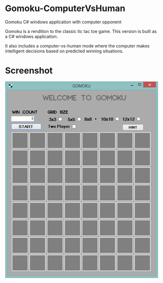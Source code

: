 # Gomoku-ComputerVsHuman
Gomoku C# windows application with computer opponent

Gomoku is a rendition to the classic tic tac toe game. This version is built as a C# windows application.

It also includes a computer-vs-human mode where the computer makes intelligent decisions based on predicted winning situations.

# Screenshot

![](/screenshot.PNG)
